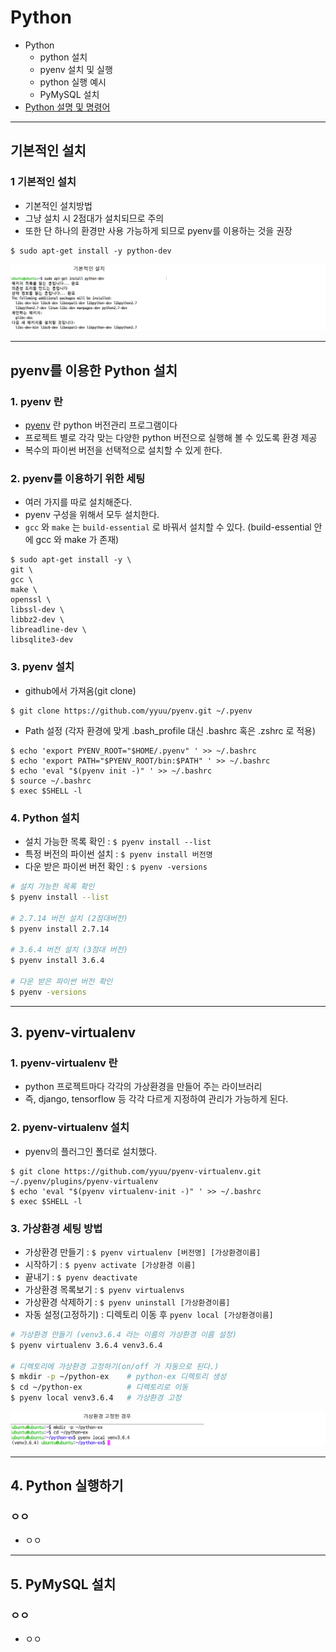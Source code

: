 # Python
  - Python
    - python 설치
    - pyenv 설치 및 실행
    - python 실행 예시
    - PyMySQL 설치
  - [Python 설명 및 명령어](https://github.com/Lee-KyungSeok/Python-Study)

---

## 기본적인 설치
  ### 1 기본적인 설치
  - 기본적인 설치방법
  - 그냥 설치 시 2점대가 설치되므로 주의
  - 또한 단 하나의 환경만 사용 가능하게 되므로 pyenv를 이용하는 것을 권장

  ```
  $ sudo apt-get install -y python-dev
  ```

  ![](https://github.com/Lee-KyungSeok/Linux-Study/blob/master/Python/picture/install.png)

---

## pyenv를 이용한 Python 설치

  ### 1. pyenv 란
  - [pyenv](https://github.com/pyenv/pyenv) 란 python 버전관리 프로그램이다
  - 프로젝트 별로 각각 맞는 다양한 python 버전으로 실행해 볼 수 있도록 환경 제공
  - 복수의 파이썬 버전을 선택적으로 설치할 수 있게 한다.

  ### 2. pyenv를 이용하기 위한 세팅
  - 여러 가지를 따로 설치해준다.
  - pyenv 구성을 위해서 모두 설치한다.
  - `gcc` 와 `make` 는 `build-essential` 로 바꿔서 설치할 수 있다. (build-essential 안에 gcc 와 make 가 존재)

  ```
  $ sudo apt-get install -y \
  git \
  gcc \
  make \
  openssl \
  libssl-dev \
  libbz2-dev \
  libreadline-dev \
  libsqlite3-dev
  ```

  ### 3. pyenv 설치
  - github에서 가져옴(git clone)

  ```
  $ git clone https://github.com/yyuu/pyenv.git ~/.pyenv
  ```

  - Path 설정 (각자 환경에 맞게 .bash_profile 대신 .bashrc 혹은 .zshrc 로 적용)

  ```
  $ echo 'export PYENV_ROOT="$HOME/.pyenv" ' >> ~/.bashrc
  $ echo 'export PATH="$PYENV_ROOT/bin:$PATH" ' >> ~/.bashrc
  $ echo 'eval "$(pyenv init -)" ' >> ~/.bashrc
  $ source ~/.bashrc
  $ exec $SHELL -l
  ```

  ### 4. Python 설치
  - 설치 가능한 목록 확인 : `$ pyenv install --list`
  - 특정 버전의 파이썬 설치 : `$ pyenv install 버전명`
  - 다운 받은 파이썬 버전 확인 : `$ pyenv -versions`

  ```bash
  # 설치 가능한 목록 확인
  $ pyenv install --list

  # 2.7.14 버전 설치 (2점대버전)
  $ pyenv install 2.7.14

  # 3.6.4 버전 설치 (3점대 버전)
  $ pyenv install 3.6.4

  # 다운 받은 파이썬 버전 확인
  $ pyenv -versions
  ```

---

## 3. pyenv-virtualenv
  ### 1. pyenv-virtualenv 란
  - python 프로젝트마다 각각의 가상환경을 만들어 주는 라이브러리
  - 즉, django, tensorflow 등 각각 다르게 지정하여 관리가 가능하게 된다.

  ### 2. pyenv-virtualenv 설치
  - pyenv의 플러그인 폴더로 설치했다.

  ```
  $ git clone https://github.com/yyuu/pyenv-virtualenv.git ~/.pyenv/plugins/pyenv-virtualenv
  $ echo 'eval "$(pyenv virtualenv-init -)" ' >> ~/.bashrc
  $ exec $SHELL -l
  ```

  ### 3. 가상환경 세팅 방법
  - 가상환경 만들기 : `$ pyenv virtualenv [버전명] [가상환경이름]`
  - 시작하기 : `$ pyenv activate [가상환경 이름]`
  - 끝내기 : `$ pyenv deactivate`
  - 가상환경 목록보기 : `$ pyenv virtualenvs`
  - 가상환경 삭제하기 : `$ pyenv uninstall [가상환경이름]`
  - 자동 설정(고정하기) : 디렉토리 이동 후 `pyenv local [가상환경이름]`

  ```bash
  # 가상환경 만들기 (venv3.6.4 라는 이름의 가상환경 이름 설정)
  $ pyenv virtualenv 3.6.4 venv3.6.4

  # 디렉토리에 가상환경 고정하기(on/off 가 자동으로 된다.)
  $ mkdir -p ~/python-ex    # python-ex 디렉토리 생성
  $ cd ~/python-ex          # 디렉토리로 이동
  $ pyenv local venv3.6.4   # 가상환경 고정
  ```

  ![](https://github.com/Lee-KyungSeok/Linux-Study/blob/master/Python/picture/install2.png)

---

## 4. Python 실행하기
  ### ㅇㅇ
  - ㅇㅇ

---

## 5. PyMySQL 설치
  ### ㅇㅇ
  - ㅇㅇ
